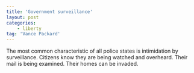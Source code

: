 ```yaml
---
title: 'Government surveillance'
layout: post
categories:
    - liberty
tag: 'Vance Packard'
---
```


The most common characteristic of all police states is intimidation by surveillance. Citizens know they are being watched and overheard. Their mail is being examined. Their homes can be invaded.